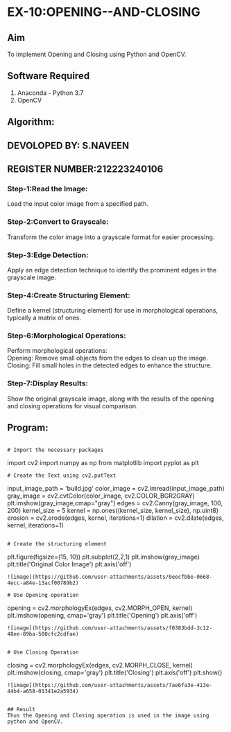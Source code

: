 # EX-10:OPENING--AND-CLOSING
## Aim
To implement Opening and Closing using Python and OpenCV.

## Software Required
1. Anaconda - Python 3.7
2. OpenCV
## Algorithm:

## DEVOLOPED BY: S.NAVEEN
## REGISTER NUMBER:212223240106

### Step-1:Read the Image:

Load the input color image from a specified path.
### Step-2:Convert to Grayscale:

Transform the color image into a grayscale format for easier processing.
### Step-3:Edge Detection:

Apply an edge detection technique to identify the prominent edges in the grayscale image.
### Step-4:Create Structuring Element:

Define a kernel (structuring element) for use in morphological operations, typically a matrix of ones.
### Step-6:Morphological Operations:

Perform morphological operations:<br>
Opening: Remove small objects from the edges to clean up the image.<br>
Closing: Fill small holes in the detected edges to enhance the structure.
### Step-7:Display Results:

Show the original grayscale image, along with the results of the opening and closing operations for visual comparison.

 
## Program:
```

# Import the necessary packages
```
import cv2
import numpy as np
from matplotlib import pyplot as plt
```
# Create the Text using cv2.putText
```
input_image_path = 'build.jpg'
color_image = cv2.imread(input_image_path)
gray_image = cv2.cvtColor(color_image, cv2.COLOR_BGR2GRAY)
plt.imshow(gray_image,cmap="gray")
edges = cv2.Canny(gray_image, 100, 200)
kernel_size = 5
kernel = np.ones((kernel_size, kernel_size), np.uint8)
erosion = cv2.erode(edges, kernel, iterations=1)
dilation = cv2.dilate(edges, kernel, iterations=1)
```

# Create the structuring element
```
plt.figure(figsize=(15, 10))
plt.subplot(2,2,1)
plt.imshow(gray_image)
plt.title('Original Color Image')
plt.axis('off')
```
![image](https://github.com/user-attachments/assets/0eecfbbe-0668-4ecc-a84e-13acf00789b2)

# Use Opening operation
```
opening = cv2.morphologyEx(edges, cv2.MORPH_OPEN, kernel)
plt.imshow(opening, cmap='gray')
plt.title('Opening')
plt.axis('off')
```
![image](https://github.com/user-attachments/assets/f0383bdd-3c12-48ee-89ba-580cfc2cdfae)


# Use Closing Operation
```
closing = cv2.morphologyEx(edges, cv2.MORPH_CLOSE, kernel)
plt.imshow(closing, cmap='gray')
plt.title('Closing')
plt.axis('off')
plt.show()
```
![image](https://github.com/user-attachments/assets/7ae6fa3e-413e-44b4-a658-01341e2a5934)


## Result
Thus the Opening and Closing operation is used in the image using python and OpenCV.
